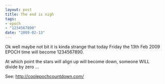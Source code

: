 ```yaml
--- 
layout: post
title: The end is nigh
tags: 
- epoch
- "1234567890"
date: "2009-02-13"
---
```

Ok well maybe not bit it is kinda strange that today Friday the 13th Feb 2009 EPOCH time will become 1234567890.

At which point the stars will align up will become down, someone WILL divide by zero ...

See: <a href="http://coolepochcountdown.com/">http://coolepochcountdown.com/</a>
